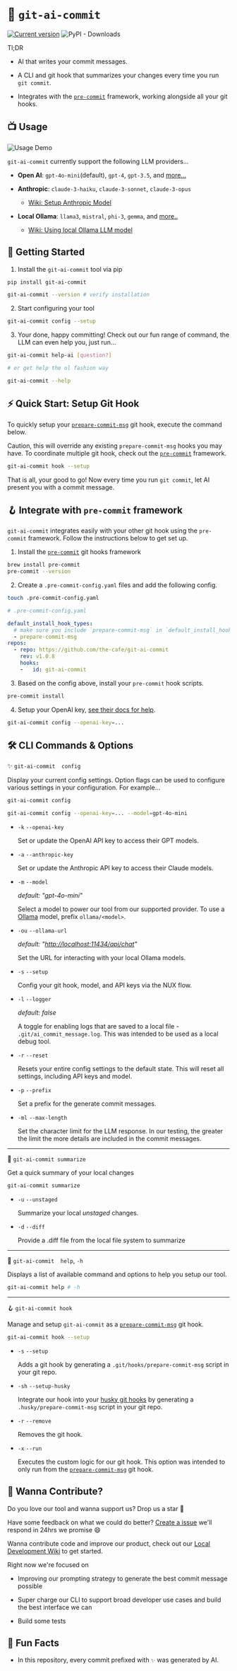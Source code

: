 # 🤖 `git-ai-commit`

<a href="https://pypi.org/project/git-ai-commit"><img src="https://img.shields.io/pypi/v/git-ai-commit" alt="Current version"></a>
![PyPI - Downloads](https://img.shields.io/pypi/dm/git-ai-commit)

Tl;DR

- AI that writes your commit messages.

- A CLI and git hook that summarizes your changes every time you run `git commit`.

- Integrates with the [`pre-commit`](https://pre-commit.com/) framework, working alongside all your git hooks.

## 📺 Usage

![Usage Demo](assets/videos/ai-commit-msg.gif)

`git-ai-commit` currently support the following LLM providers...

- **Open AI**: `gpt-4o-mini`(default), `gpt-4`, `gpt-3.5`, and [more...](https://github.com/ming1in/ai-commit-msg/blob/a1e62be64c1f877bfa26c45d2d61508f94504ec0/ai_commit_msg/utils/models.py#L1)

- **Anthropic**: `claude-3-haiku`, `claude-3-sonnet`, `claude-3-opus`
  - [Wiki: Setup Anthropic Model](./wiki/anthropic.md)

- **Local Ollama**: `llama3`, `mistral`, `phi-3`, `gemma`, and [more..](https://github.com/ming1in/ai-commit-msg/blob/a1e62be64c1f877bfa26c45d2d61508f94504ec0/ai_commit_msg/utils/models.py#L1)
  - [Wiki: Using local Ollama LLM model](./wiki/ollama.md)

## 🚀 Getting Started

1. Install the `git-ai-commit` tool via pip

```bash
pip install git-ai-commit

git-ai-commit --version # verify installation
```

2. Start configuring your tool

```bash
git-ai-commit config --setup
```

3. Your done, happy committing! Check out our fun range of command, the LLM can even help you, just run...

```bash
git-ai-commit help-ai [question?]

# or get help the ol fashion way

git-ai-commit --help
```

## ⚡️ Quick Start: Setup Git Hook

To quickly setup your [`prepare-commit-msg`](<https://git-scm.com/docs/githooks#_prepare_commit_msg>) git hook, execute the command below.

Caution, this will override any existing `prepare-commit-msg` hooks you may have. To coordinate multiple git hook, check out the [`pre-commit`](https://pre-commit.com/) framework.

```bash
git-ai-commit hook --setup
```

That is all, your good to go! Now every time you run `git commit`, let AI present you with a commit message.

## 🪝 Integrate with `pre-commit` framework

`git-ai-commit` integrates easily with your other git hook using the `pre-commit` framework. Follow the instructions below to get set up.

1. Install the [`pre-commit`](https://pre-commit.com/) git hooks framework

```bash
brew install pre-commit
pre-commit --version 
```

2. Create a `.pre-commit-config.yaml` files and add the following config.

```bash
touch .pre-commit-config.yaml 
```

```yaml
# .pre-commit-config.yaml 

default_install_hook_types: 
  # make sure you include `prepare-commit-msg` in `default_install_hook_types`
  - prepare-commit-msg
repos:
  - repo: https://github.com/the-cafe/git-ai-commit
    rev: v1.0.8
    hooks:
    -   id: git-ai-commit
```

3. Based on the config above, install your `pre-commit` hook scripts.

```bash
pre-commit install 
```

4. Setup your OpenAI key, [see their docs for help](https://platform.openai.com/docs/quickstart).

```bash
git-ai-commit config --openai-key=...
```

## 🛠️ CLI Commands & Options

✨ `git-ai-commit  config`

Display your current config settings. Option flags can be used to configure various settings in your configuration. For example...

```bash
git-ai-commit config

git-ai-commit config --openai-key=... --model=gpt-4o-mini
```
  
- `-k` `--openai-key`

  Set or update the OpenAI API key to access their GPT models.

- `-a` `--anthropic-key`

  Set or update the Anthropic API key to access their Claude models.

- `-m` `--model`

  *default:  "gpt-4o-mini"*

  Select a model to power our tool from our supported provider. To use a [Ollama](./wiki/ollama.md) model, prefix `ollama/<model>`.

- `-ou` `--ollama-url`

  *default:  "<http://localhost:11434/api/chat>"*

  Set the URL for interacting with your local Ollama models.

- `-s` `--setup`

  Config your git hook, model, and API keys via the NUX flow.

- `-l` `--logger`

  *default:  false*

  A toggle for enabling logs that are saved to a local file - `.git/ai_commit_message.log`. This was intended to be used as a local debug tool.

- `-r` `--reset`

  Resets your entire config settings to the default state. This will reset all settings, including API keys and model.

- `-p` `--prefix`

  Set a prefix for the generate commit messages.

- `-ml` `--max-length`

  Set the character limit for the LLM response. In our testing, the greater the limit the more details are included in the commit messages.

---

🔎 `git-ai-commit summarize`

Get a quick summary of your local changes

```bash
git-ai-commit summarize
```

- `-u` `--unstaged`

  Summarize your local *unstaged* changes.

- `-d` `--diff`

  Provide a .diff file from the local file system to summarize

---

📌 `git-ai-commit  help`, `-h`

Displays a list of available command and options to help you setup our tool.

```bash
git-ai-commit help # -h
```

---
🪝 `git-ai-commit hook`

Manage and setup `git-ai-commit` as a [`prepare-commit-msg`](<https://git-scm.com/docs/githooks#_prepare_commit_msg>) git hook.

```bash
git-ai-commit hook --setup
```

- `-s` `--setup`

  Adds a git hook by generating a `.git/hooks/prepare-commit-msg` script in your git repo.

- `-sh` `--setup-husky`

  Integrate our hook into your [husky git hooks](https://typicode.github.io/husky/) by generating a `.husky/prepare-commit-msg` script in your git repo.

- `-r` `--remove`

  Removes the git hook.

- `-x` `--run`

  Executes the custom logic for our git hook. This option was intended to only run from the [`prepare-commit-msg`](https://git-scm.com/docs/githooks#_prepare_commit_msg) git hook.

## 🤝 Wanna Contribute?

Do you love our tool and wanna support us? Drop us a star 🌟

Have some feedback on what we could do better? [Create a issue](https://github.com/the-cafe/git-ai-commit/issues/new) we'll respond in 24hrs we promise 😄

Wanna contribute code and improve our product, check out our
[Local Development Wiki](./wiki/local_development.md) to get started.

Right now we're focused on

- Improving our prompting strategy to generate the best commit message possible

- Super charge our CLI to support broad developer use cases and build the best interface we can

- Build some tests

## 🎉 Fun Facts

- In this repository, every commit prefixed with `✨` was generated by AI.
